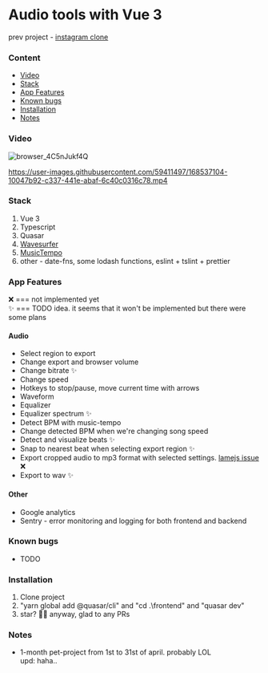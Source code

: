 # Audio tools with Vue 3

prev project - [instagram clone](https://github.com/Selithrarion/quasar-nest_instagram-clone)

### Content
- [Video](#video)
- [Stack](#stack)
- [App Features](#app-features)
- [Known bugs](#known-bugs)
- [Installation](#installation)
- [Notes](#notes)

### Video
![browser_4C5nJukf4Q](https://user-images.githubusercontent.com/59411497/168537844-8eea7c09-3cf1-48db-8230-9e4ae230624a.png)  
  
https://user-images.githubusercontent.com/59411497/168537104-10047b92-c337-441e-abaf-6c40c0316c78.mp4

### Stack
1. Vue 3
2. Typescript
3. Quasar
4. [Wavesurfer](https://github.com/katspaugh/wavesurfer.js)
5. [MusicTempo](https://github.com/killercrush/music-tempo)
6. other - date-fns, some lodash functions, eslint + tslint + prettier

### App Features
❌ === not implemented yet  
✨ === TODO idea. it seems that it won't be implemented but there were some plans

#### Audio
- Select region to export
- Change export and browser volume
- Change bitrate ✨
- Change speed
- Hotkeys to stop/pause, move current time with arrows
- Waveform
- Equalizer
- Equalizer spectrum ✨
- Detect BPM with music-tempo
- Change detected BPM when we're changing song speed  
- Detect and visualize beats ✨
- Snap to nearest beat when selecting export region ✨
- Export cropped audio to mp3 format with selected settings. [lamejs issue](https://github.com/zhuker/lamejs/issues/89) ❌
- Export to wav ✨
#### Other
- Google analytics
- Sentry - error monitoring and logging for both frontend and backend

### Known bugs
- TODO

### Installation  
1. Clone project  
2. "yarn global add @quasar/cli" and "cd .\frontend\" and "quasar dev"
3. star? 🤩😊 anyway, glad to any PRs  

### Notes
- 1-month pet-project from 1st to 31st of april. probably LOL  
upd: haha.. 
